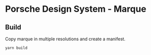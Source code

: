 # Porsche Design System - Marque

## Build

Copy marque in multiple resolutions and create a manifest.

```
yarn build
```
